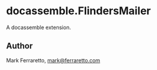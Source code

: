 # docassemble.FlindersMailer

A docassemble extension.

## Author

Mark Ferraretto, mark@ferraretto.com

